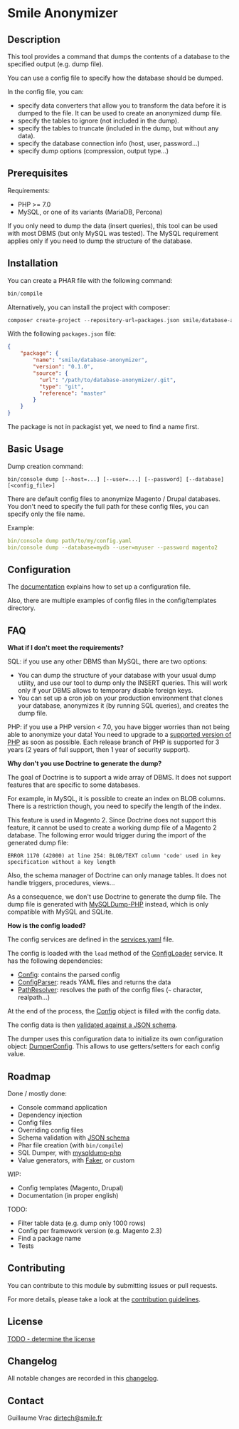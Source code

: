 # Smile Anonymizer

## Description

This tool provides a command that dumps the contents of a database to the specified output (e.g. dump file).

You can use a config file to specify how the database should be dumped.

In the config file, you can:
 
- specify data converters that allow you to transform the data before it is dumped to the file.
  It can be used to create an anonymized dump file.
- specify the tables to ignore (not included in the dump).
- specify the tables to truncate (included in the dump, but without any data).
- specify the database connection info (host, user, password...)
- specify dump options (compression, output type...)

## Prerequisites

Requirements:

- PHP >= 7.0
- MySQL, or one of its variants (MariaDB, Percona)

If you only need to dump the data (insert queries), this tool can be used with most DBMS (but only MySQL was tested).
The MySQL requirement applies only if you need to dump the structure of the database.

## Installation

You can create a PHAR file with the following command:

```php
bin/compile
```

Alternatively, you can install the project with composer:

```php
composer create-project --repository-url=packages.json smile/database-anonymizer
```

With the following `packages.json` file:

```json
{
    "package": {
        "name": "smile/database-anonymizer",
        "version": "0.1.0",
        "source": {
          "url": "/path/to/database-anonymizer/.git",
          "type": "git",
          "reference": "master"
        }
    }
}
```

The package is not in packagist yet, we need to find a name first.

## Basic Usage

Dump creation command:

```
bin/console dump [--host=...] [--user=...] [--password] [--database] [<config_file>]
```

There are default config files to anonymize Magento / Drupal databases.
You don't need to specify the full path for these config files, you can specify only the file name.

Example:

```yml
bin/console dump path/to/my/config.yaml 
bin/console dump --database=mydb --user=myuser --password magento2
```

## Configuration

The [documentation](docs/configuration.md) explains how to set up a configuration file.

Also, there are multiple examples of config files in the config/templates directory.

## FAQ

**What if I don't meet the requirements?**

SQL: if you use any other DBMS than MySQL, there are two options:

- You can dump the structure of your database with your usual dump utility, and use our tool to dump only the INSERT queries.
  This will work only if your DBMS allows to temporary disable foreign keys. 
- You can set up a cron job on your production environment that clones your database, anonymizes it (by running SQL queries), and creates the dump file.

PHP: if you use a PHP version < 7.0, you have bigger worries than not being able to anonymize your data!
You need to upgrade to a [supported version of PHP](http://php.net/supported-versions.php) as soon as possible.
Each release branch of PHP is supported for 3 years (2 years of full support, then 1 year of security support).

**Why don't you use Doctrine to generate the dump?**

The goal of Doctrine is to support a wide array of DBMS.
It does not support features that are specific to some databases.

For example, in MySQL, it is possible to create an index on BLOB columns.
There is a restriction though, you need to specify the length of the index.

This feature is used in Magento 2.
Since Doctrine does not support this feature, it cannot be used to create a working dump file of a Magento 2 database.
The following error would trigger during the import of the generated dump file:

```
ERROR 1170 (42000) at line 254: BLOB/TEXT column 'code' used in key specification without a key length
```

Also, the schema manager of Doctrine can only manage tables.
It does not handle triggers, procedures, views...

As a consequence, we don't use Doctrine to generate the dump file.
The dump file is generated with [MySQLDump-PHP](https://github.com/ifsnop/mysqldump-php) instead, which is only compatible with MySQL and SQLite.

**How is the config loaded?**

The config services are defined in the [services.yaml](config/services.yaml) file.

The config is loaded with the `load` method of the [ConfigLoader](src/Config/ConfigLoader.php) service.
It has the following dependencies:

- [Config](src/Config/Config.php): contains the parsed config
- [ConfigParser](src/Config/ConfigParser.php): reads YAML files and returns the data
- [PathResolver](src/Config/Resolver/PathResolver.php): resolves the path of the config files (`~` character, realpath...)

At the end of the process, the [Config](src/Config/Config.php) object is filled with the config data.

The config data is then [validated against a JSON schema](src/Config/Validator/JsonSchemaValidator.php).

The dumper uses this configuration data to initialize its own configuration object: [DumperConfig](src/Dumper/Sql/DumperConfig.php).
This allows to use getters/setters for each config value.

## Roadmap

Done / mostly done:

- Console command application
- Dependency injection
- Config files
- Overriding config files
- Schema validation with [JSON schema](https://github.com/justinrainbow/json-schema/)
- Phar file creation (with `bin/compile`)
- SQL Dumper, with [mysqldump-php](https://github.com/ifsnop/mysqldump-php)
- Value generators, with [Faker](https://github.com/fzaninotto/Faker/), or custom

WIP:

- Config templates (Magento, Drupal)
- Documentation (in proper english)

TODO:

- Filter table data (e.g. dump only 1000 rows)
- Config per framework version (e.g. Magento 2.3)
- Find a package name
- Tests

## Contributing

You can contribute to this module by submitting issues or pull requests.

For more details, please take a look at the [contribution guidelines](CONTRIBUTING.md).

## License

[TODO - determine the license](LICENSE.md)

## Changelog

All notable changes are recorded in this [changelog](CHANGELOG.md).

## Contact

Guillaume Vrac <dirtech@smile.fr>
